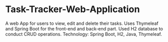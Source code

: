 # Task-Tracker-Web-Application
A web App for users to view, edit and delete their tasks. Uses Thymeleaf and Spring Boot for the front-end and back-end part. Used H2 database to conduct CRUD operations. Technology: Spring Boot, H2, Java, Thymeleaf.
